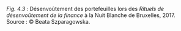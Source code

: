 *Fig. 4.3 :* Désenvoûtement des portefeuilles lors des *Rituels de désenvoûtement de la finance* à la Nuit Blanche de Bruxelles, 2017.  
Source : © Beata Szparagowska.